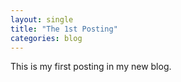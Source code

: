 ```yaml
---
layout: single
title: "The 1st Posting"
categories: blog
---
```


This is my first posting in my new blog.
